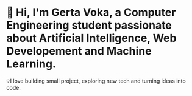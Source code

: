 # 👋 Hi, I'm Gerta Voka, a Computer Engineering student passionate about Artificial Intelligence, Web Developement and Machine Learning. 
  💡I love building small project, exploring new tech and turning ideas into code.


